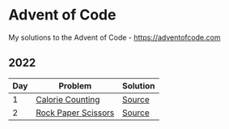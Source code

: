 # Advent of Code
My solutions to the Advent of Code - https://adventofcode.com

## 2022

| Day | Problem | Solution |
| --- | --- | --- |
| 1 | [Calorie Counting](https://adventofcode.com/2022/day/1) | [Source](2022/01/solution_01.py) |
| 2 | [Rock Paper Scissors](https://adventofcode.com/2022/day/2) | [Source](2022/02/solution_02.py) |
